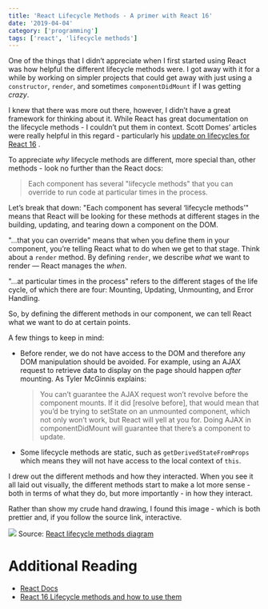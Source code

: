 ```yaml
---
title: 'React Lifecycle Methods - A primer with React 16'
date: '2019-04-04'
category: ['programming']
tags: ['react', 'lifecycle methods']
---
```


One of the things that I didn’t appreciate when I first started using React was how helpful the different lifecycle methods were. I got away with it for a while by working on simpler projects that could get away with just using a `constructor`, `render`, and sometimes `componentDidMount` if I was getting _crazy_.

I knew that there was more out there, however, I didn’t have a great framework for thinking about it. While React has great documentation on the lifecycle methods - I couldn’t put them in context. Scott Domes’ articles were really helpful in this regard - particularly his [update on lifecycles for React 16](https://blog.bitsrc.io/react-16-lifecycle-methods-how-and-when-to-use-them-f4ad31fb2282) .

To appreciate _why_ lifecycle methods are different, more special than, other methods - look no further than the React docs:

> Each component has several "lifecycle methods" that you can override to run code at particular times in the process.

Let’s break that down:
"Each component has several ‘lifecycle methods’" means that React will be looking for these methods at different stages in the building, updating, and tearing down a component on the DOM.

"…that you can override" means that when you define them in your component, you’re telling React what to do when we get to that stage. Think about a `render` method. By defining `render`, we describe _what_ we want to render — React manages the _when_.

"…at particular times in the process" refers to the different stages of the life cycle, of which there are four: Mounting, Updating, Unmounting, and Error Handling.

So, by defining the different methods in our component, we can tell React what we want to do at certain points.

A few things to keep in mind:

- Before render, we do not have access to the DOM and therefore any DOM manipulation should be avoided. For example, using an AJAX request to retrieve data to display on the page should happen _after_ mounting. As Tyler McGinnis explains:
  > You can’t guarantee the AJAX request won’t revolve before the component mounts. If it did [resolve before], that would mean that you’d be trying to setState on an unmounted component, which not only won’t work, but React will yell at you for. Doing AJAX in componentDidMount will guarantee that there’s a component to update.
- Some lifecycle methods are static, such as `getDerivedStateFromProps` which means they will not have access to the local context of `this`.

I drew out the different methods and how they interacted. When you see it all laid out visually, the different methods start to make a lot more sense - both in terms of what they do, but more importantly - in how they interact.

Rather than show my crude hand drawing, I found this image - which is both prettier and, if you follow the source link, interactive.

![](./lifecyclemethods.png)
Source: [React lifecycle methods diagram](http://projects.wojtekmaj.pl/react-lifecycle-methods-diagram/)

# Additional Reading

- [React Docs](https://reactjs.org/docs/react-component.html)
- [React 16 Lifecycle methods and how to use them](https://blog.bitsrc.io/react-16-lifecycle-methods-how-and-when-to-use-them-f4ad31fb2282)
